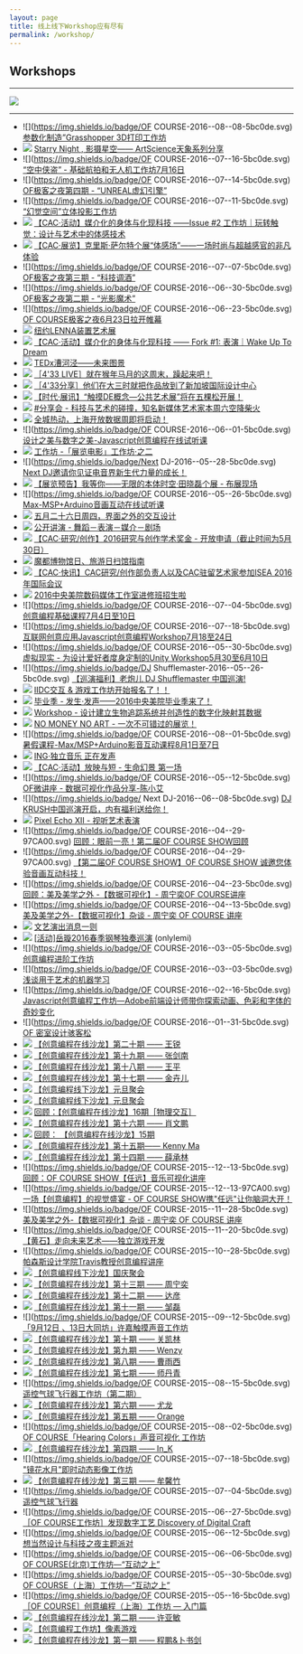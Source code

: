 ```yaml
---
layout: page
title: 线上线下Workshop应有尽有
permalink: /workshop/
---
```


## Workshops

---

[![](https://coding.net/u/onlylemi/p/img/git/raw/master/2016_05_14.jpg)](http://mp.weixin.qq.com/s?__biz=MzA4NTc5MDU5OQ==&mid=2665092793&idx=3&sn=49f2ccf6309fdf0621b9c851d8fd55a3&scene=0#wechat_redirect)

---

* ![](https://img.shields.io/badge/OF COURSE-2016--08--08-5bc0de.svg) [参数化制造”Grasshopper 3D打印工作坊](http://mp.weixin.qq.com/s?__biz=MzA4NTc5MDU5OQ==&mid=2665093520&idx=6&sn=60f56eb946d5ded4f6a870f3870f4c7a&scene=0#wechat_redirect)
* ![](https://img.shields.io/badge/Make+-2016--07--17-5bc0de.svg) [Starry Night , 影摄星空—— ArtScience天象系列分享](http://mp.weixin.qq.com/s?__biz=MjM5NTM2MDUwNA==&mid=2653383725&idx=1&sn=72be2c6551e9e231e5b9e9e8b9360f9b&scene=0#wechat_redirect)
* ![](https://img.shields.io/badge/OF COURSE-2016--07--16-5bc0de.svg) [“空中侠盗” - 基础航拍和无人机工作坊7月16日](http://mp.weixin.qq.com/s?__biz=MzA4NTc5MDU5OQ==&mid=2665093313&idx=3&sn=3379721892e3766e49f347d041d96044&scene=0)
* ![](https://img.shields.io/badge/OF COURSE-2016--07--14-5bc0de.svg) [OF极客之夜第四期 - “UNREAL虚幻引擎”](https://mp.weixin.qq.com/s?__biz=MzA4NTc5MDU5OQ==&mid=2665093740&idx=1&sn=af49971ead1cce6982b29f2f6b6affd0&scene=0&key=77421cf58af4a653596a8df32758120a71d92f3fe768c9bda37396276b451a958adc7f2048d1fd9c4f11bdda18eed0dc&ascene=7&uin=MjgyOTM3MDA4MA%3D%3D&devicetype=iPhone+OS9.3.2&version=16031610&nettype=WIFI&fontScale=94&pass_ticket=hG%2FdR1hhI7%2B%2FESCVhiXcitfKUu0SMvWdzzxSoie4rPWxktqGmyabIT1UioE6M%2FA1)
* ![](https://img.shields.io/badge/OF COURSE-2016--07--11-5bc0de.svg) [“幻觉空间”立体投影工作坊](http://mp.weixin.qq.com/s?__biz=MzA4NTc5MDU5OQ==&mid=2665093542&idx=2&sn=d496f33d414f7cbc38f6b2037f7d7942&scene=0#wechat_redirect)
* ![](https://img.shields.io/badge/CAC-2016--07--10-5bc0de.svg) [【CAC·活动】媒介化的身体与化现科技 ——Issue #2 工作坊｜玩转触觉：设计与艺术中的体感技术](http://mp.weixin.qq.com/s?__biz=MjM5NzU4NDM5NA==&mid=2650756028&idx=1&sn=be7f5a66919f2ea59fc1ae2da9fa283c&scene=0#wechat_redirect)
* ![](https://img.shields.io/badge/CAC-2016--07--09-97CA00.svg) [【CAC·展览】克里斯·萨尔特个展“体感场”——一场时尚与超越感官的非凡体验](https://mp.weixin.qq.com/s?__biz=MjM5NzU4NDM5NA==&mid=2650755923&idx=1&sn=006eb6a92fb6d8ca3dcead9f4cc41451&scene=0&key=77421cf58af4a65357f096373ee62b9afb9e82954e852d1d78ca690b6393f17586204ce45c64b73b808fa1013434fd92&ascene=7&uin=MjgyOTM3MDA4MA%3D%3D&devicetype=iPhone+OS9.3.2&version=16031610&nettype=WIFI&fontScale=94&pass_ticket=hG%2FdR1hhI7%2B%2FESCVhiXcitfKUu0SMvWdzzxSoie4rPWxktqGmyabIT1UioE6M%2FA1)
* ![](https://img.shields.io/badge/OF COURSE-2016--07--07-5bc0de.svg) [OF极客之夜第三期 - “科技调酒”](http://mp.weixin.qq.com/s?__biz=MzA4NTc5MDU5OQ==&mid=2665093542&idx=1&sn=319d88811cee46d835356ac10f20d7ab&scene=0#wechat_redirect)
* ![](https://img.shields.io/badge/OF COURSE-2016--06--30-5bc0de.svg) [OF极客之夜第二期 - “光影魔术”](https://mp.weixin.qq.com/s?__biz=MzA4NTc5MDU5OQ==&mid=2665093516&idx=1&sn=d8155b5dd880fa8cfca4f6f58d86eaa6&scene=0&key=77421cf58af4a653749f975fe825f84ebcea7246b5c7edb27acca07f1d9e6e683cce9b02836251dfbbf4e66c3d70ae6c&ascene=7&uin=MjgyOTM3MDA4MA%3D%3D&devicetype=iPhone+OS9.3.2&version=16031610&nettype=WIFI&fontScale=94&pass_ticket=hG%2FdR1hhI7%2B%2FESCVhiXcitfKUu0SMvWdzzxSoie4rPWxktqGmyabIT1UioE6M%2FA1)
* ![](https://img.shields.io/badge/OF COURSE-2016--06--23-5bc0de.svg) [OF COURSE极客之夜6月23日拉开帷幕](http://mp.weixin.qq.com/s?__biz=MzA4NTc5MDU5OQ==&mid=2665093399&idx=1&sn=218ae0e7ccfe23cc9f0ca80027d997af&scene=0#wechat_redirect)
* ![](https://img.shields.io/badge/汪洋-2016--06--16-97CA00.svg) [纽约LENNA装置艺术展](http://mp.weixin.qq.com/s?__biz=MzA4NTc5MDU5OQ==&mid=2665093313&idx=2&sn=a826b21ed7e3bfb36006712c11979305&scene=0)
* ![](https://img.shields.io/badge/CAC-2016--06--18-5bc0de.svg) [【CAC·活动】媒介化的身体与化现科技 —— Fork #1: 表演｜Wake Up To Dream](http://mp.weixin.qq.com/s?__biz=MjM5NzU4NDM5NA==&mid=2650755870&idx=1&sn=81fa30026acfa7ceb7519d0c279ed710&scene=0#wechat_redirect)
* ![](https://img.shields.io/badge/TEDx漕河泾-2016--06--18-5bc0de.svg) [TEDx漕河泾——未来图景](http://mp.weixin.qq.com/s?__biz=MzA4NTc5MDU5OQ==&mid=2665093179&idx=2&sn=e5e23c98b191faae9e9a948137c0cd31&scene=0#wechat_redirect)
* ![](https://img.shields.io/badge/433-2016--06--12-5bc0de.svg) [［4'33 LIVE］就在猴年马月的这周末，躁起来吧！](http://mp.weixin.qq.com/s?__biz=MzIxNzMyNjE4Mw==&mid=2247483899&idx=1&sn=8be469d316dc909992d575b031e0c13e&scene=0#wechat_redirect)
* ![](https://img.shields.io/badge/433-2016--06--11-5bc0de.svg) [［4'33分享］他们在大三时就把作品放到了新加坡国际设计中心](http://mp.weixin.qq.com/s?__biz=MzIxNzMyNjE4Mw==&mid=2247483887&idx=1&sn=f5acfcfbb9a6c8df43616fb96f671d54&scene=0#wechat_redirect)
* ![](https://img.shields.io/badge/北京时代美术馆-2016--06--08-97CA00.svg) [【时代·展讯】“触摸DE概念—公共艺术展”将在五棵松开展！](http://mp.weixin.qq.com/s?__biz=MjM5ODUyMDcyMg==&mid=2649821531&idx=1&sn=ad7be2fe821c50aa0de65f388992d16d&scene=2&srcid=06015rSvqePuL5TShL1uou7Y&from=timeline&isappinstalled=0#wechat_redirect)
* ![](https://img.shields.io/badge/柴火创客空间-2016--06--04-5bc0de.svg) [#分享会 - 科技与艺术的碰撞，知名新媒体艺术家本周六空降柴火](http://mp.weixin.qq.com/s?__biz=MjM5MjIzNDAxNA==&mid=504467984&idx=1&sn=0cead869f6e716e9646770a90042ddcd&scene=1&srcid=05303mHtFOravMnxsvrVACb6&from=groupmessage&isappinstalled=0#wechat_redirect)
* ![](https://img.shields.io/badge/开放数据中国-2016--06--03-5bc0de.svg) [全城热动，上海开放数据周即将启动！](http://mp.weixin.qq.com/s?__biz=MzA5Mzc1OTk2OQ==&mid=2650893151&idx=1&sn=5291c24ab7900cf1001cda1dd0f32321&scene=1&srcid=0529q8ePBWqO2oCTUMdfWo9a&from=groupmessage&isappinstalled=0#wechat_redirect)
* ![](https://img.shields.io/badge/OF COURSE-2016--06--01-5bc0de.svg) [设计之美与数字之美-Javascript创意编程在线试听课](http://mp.weixin.qq.com/s?__biz=MzA4NTc5MDU5OQ==&mid=2665093066&idx=1&sn=8ef405c18f5c9e39b467f21c388cf9c8&scene=0&from=groupmessage&isappinstalled=0#wechat_redirect)
* ![](https://img.shields.io/badge/SIMA-2016--05--30-5bc0de.svg) [工作坊 -「展览电影」工作坊·之二](http://mp.weixin.qq.com/s?__biz=MzA5NTg1MDkxMg==&mid=509982039&idx=1&sn=c027b24ad09b39b665ce6d59680a65bb&scene=1&srcid=0515BaM3K9jZmITFHzIeNw8w&from=groupmessage&isappinstalled=0#wechat_redirect)
* ![](https://img.shields.io/badge/Next DJ-2016--05--28-5bc0de.svg) [Next DJ邀请你见证电音界新生代力量的成长！](http://mp.weixin.qq.com/s?__biz=MzA5NzQwNDE0MA==&mid=2650267084&idx=1&sn=72c38075b418b44afc8696c022351098&scene=0#wechat_redirect)
* ![](https://img.shields.io/badge/空间站-2016--05--28-97CA00.svg) [【展览预告】我等你——无限的本体时空·田晓磊个展 - 布展现场](http://mp.weixin.qq.com/s?__biz=MjM5MjA1MzY0NQ==&mid=2651514264&idx=1&sn=7173808c4ce406ef1db44968954de7be&scene=0#wechat_redirect)
* ![](https://img.shields.io/badge/OF COURSE-2016--05--26-5bc0de.svg) [Max-MSP+Arduino音画互动在线试听课](http://mp.weixin.qq.com/s?__biz=MzA4NTc5MDU5OQ==&mid=2665092967&idx=1&sn=96ab0c1eea82d1190858a5613e91ebaa&scene=2&srcid=0523BbV2ZdUck944qJUc9xGq&from=timeline&isappinstalled=0#wechat_redirect)
* ![](https://img.shields.io/badge/同济大学设计创意学院-2016--05--26-5bc0de.svg) [五月二十六日周四，界面之外的交互设计](http://mp.weixin.qq.com/s?__biz=MzIzNTI3NTQzMg==&mid=2651627687&idx=1&sn=a9157567a658430fbb0bb74c7e7cbe25&scene=1&srcid=0523wRKxMR4Kc0tCvpad9kqz&from=groupmessage&isappinstalled=0#wechat_redirect)
* ![](https://img.shields.io/badge/SIMA-2016--05--19-5bc0de.svg) [公开讲演 - 舞蹈－表演－媒介－剧场](http://mp.weixin.qq.com/s?__biz=MzA5NTg1MDkxMg==&mid=2657465713&idx=2&sn=505cf86b5a8ac3139ab666cbda688018&scene=2&srcid=0519TDH6x6q7MP8rVIUQ4npi&from=timeline&isappinstalled=0#wechat_redirect)
* ![](https://img.shields.io/badge/CAC-2016--05--19-5bc0de.svg) [【CAC·研究/创作】2016研究与创作学术奖金 - 开放申请（截止时间为5月30日）](http://mp.weixin.qq.com/s?__biz=MjM5NzU4NDM5NA==&mid=2650755766&idx=1&sn=9d19cbf3798370748e41f9434beb3725&scene=0#wechat_redirect)
* ![](https://img.shields.io/badge/阵风-2016--05--19-97CA00.svg) [魔都博物馆日、旅游日扫馆指南](http://mp.weixin.qq.com/s?__biz=MjM5MDM3OTI3OA==&mid=2650558030&idx=2&sn=aaa6983dce7ddb23a6acf918bf3f50e2&scene=1&srcid=05170q8HcE3cmXfAQDWyCwbw&from=groupmessage&isappinstalled=0#wechat_redirect)
* ![](https://img.shields.io/badge/CAC-2016--05--22-97CA00.svg) [【CAC·快讯】CAC研究/创作部负责人以及CAC驻留艺术家参加ISEA 2016年国际会议](https://mp.weixin.qq.com/s?__biz=MjM5NzU4NDM5NA==&mid=2650755781&idx=2&sn=0fcc6f9cf58c6f70fee21ea1ff3f756f&scene=2&srcid=0517n1g9AxOw1zEUhaqbHMNu&from=timeline&isappinstalled=0&key=f5c31ae61525f82e5ceb4214c664f1677e365c29acbf09e5ef44e241afa527afcbff5fa4da560e0d5fce1f3bb6e39e24&ascene=2&uin=MjgyOTM3MDA4MA%3D%3D&devicetype=android-22&version=26031031&nettype=cmnet&pass_ticket=ibshm08Z%2B%2BDNpofFQFt0G9lo1Z%2F3voVi%2FPVPxC%2BYEEIwsY2eYdg6xhs5329gtdAM)
* ![](https://img.shields.io/badge/中央美术学院数码媒体工作室-2016--06--10-5bc0de.svg) [2016中央美院数码媒体工作室进修班招生啦](http://mp.weixin.qq.com/s?__biz=MzA5ODYyNDA5Nw==&mid=2650105396&idx=1&sn=81e3acf981638e3eda51dde16acd2144&scene=1&srcid=0516g413r3Zd0XEWgEev7tjf&from=groupmessage&isappinstalled=0#wechat_redirect)
* ![](https://img.shields.io/badge/OF COURSE-2016--07--04-5bc0de.svg) [创意编程基础课程7月4日至10日](http://mp.weixin.qq.com/s?__biz=MzA4NTc5MDU5OQ==&mid=2665092836&idx=3&sn=5d8f5ebee3d4021def16ce12e298102b#wechat_redirect)
* ![](https://img.shields.io/badge/OF COURSE-2016--07--18-5bc0de.svg) [互联网创意应用Javascript创意编程Workshop7月18至24日](http://mp.weixin.qq.com/s?__biz=MzA4NTc5MDU5OQ==&mid=2665092793&idx=4&sn=1e12feda41e2274ccb56c260a59f76e7&scene=0#wechat_redirect)
* ![](https://img.shields.io/badge/OF COURSE-2016--05--30-5bc0de.svg) [虚拟现实 - 为设计爱好者度身定制的Unity Workshop5月30至6月10日](http://mp.weixin.qq.com/s?__biz=MzA4NTc5MDU5OQ==&mid=2665092793&idx=3&sn=49f2ccf6309fdf0621b9c851d8fd55a3&scene=0#wechat_redirect)
* ![](https://img.shields.io/badge/DJ Shufflemaster-2016--05--26-5bc0de.svg) [【巡演福利】老炮儿 DJ Shufflemaster 中国巡演!](http://mp.weixin.qq.com/s?__biz=MzA5NzQwNDE0MA==&mid=2650267005&idx=1&sn=bf907ce5175db51e09cfe20e71d3462c&scene=0#wechat_redirect)
* ![](https://img.shields.io/badge/信息与交互设计-2016--05--25-5bc0de.svg) [IIDC交互 & 游戏工作坊开始报名了！！](http://mp.weixin.qq.com/s?__biz=MzAwMzE2ODg3NQ==&mid=2649961286&idx=1&sn=faac741bd77b9c9d7d231277a0933759&scene=2&srcid=0511Vjo97WVGOXjdc9Ba88RB&from=timeline&isappinstalled=0#wechat_redirect)
* ![](https://img.shields.io/badge/中央美术学院-2016--05--18-97CA00.svg) [毕业季 - 发生·发声——2016中央美院毕业季来了！](http://mp.weixin.qq.com/s?__biz=MzA4MDk2ODczNA==&mid=2651938380&idx=1&sn=dc5b1ce17fe31f97f8c0130283d609e4&scene=2&srcid=0513Vp9cexlj8SNqp3r5Wvsx&from=timeline&isappinstalled=0#wechat_redirect)
* ![](https://img.shields.io/badge/中央美术学院数码媒体工作室-2016--05--16-5bc0de.svg) [Workshop - 设计建立生物追踪系统并创造性的数字化映射其数据](http://mp.weixin.qq.com/s?__biz=MzA5ODYyNDA5Nw==&mid=2650105385&idx=1&sn=1bb2cab0cb64adeb31c914c243f3fd4f&scene=1&srcid=0513X7VtgQgtr7ceAaApKcmf&from=groupmessage&isappinstalled=0#wechat_redirect)
* ![](https://img.shields.io/badge/SIVA美术学院-2016--05--11-97CA00.svg) [NO MONEY NO ART - 一次不可错过的展览！](http://mp.weixin.qq.com/s?__biz=MzI2MzA1ODExNw==&mid=2651361269&idx=1&sn=13ed4ced23aca79db8106eced86e0a03&scene=1&srcid=0509GsFXNPiCq1wibMQlGD27&from=groupmessage&isappinstalled=0#wechat_redirect)
* ![](https://img.shields.io/badge/OF COURSE-2016--08--01-5bc0de.svg) [暑假课程-Max/MSP+Arduino影音互动课程8月1日至7日](http://mp.weixin.qq.com/s?__biz=MzA4NTc5MDU5OQ==&mid=2665092779&idx=1&sn=290cb000a09b25e13b12a46b7d62f64b&scene=0#wechat_redirect)
* ![](https://img.shields.io/badge/看见音乐-2016--05--29-5bc0de.svg) [ING·独立音乐 正在发声](http://www.kanjian.com/event/ing529)
* ![](https://img.shields.io/badge/CAC-2016--05--14-5bc0de.svg) [【CAC·活动】放映与短 - 生命幻景 第一场](http://mp.weixin.qq.com/s?__biz=MjM5NzU4NDM5NA==&mid=2650755725&idx=1&sn=7161ba97cd465b610e93a2835ec938d2&scene=0#wechat_redirect)
* ![](https://img.shields.io/badge/OF COURSE-2016--05--12-5bc0de.svg) [OF微讲座 - 数据可视化作品分享-陈小艾](http://mp.weixin.qq.com/s?__biz=MzA4NTc5MDU5OQ==&mid=2665092754&idx=1&sn=7dd3490cccd06883530f35b068b4bb46&scene=1&srcid=050926AQx5QWaxPjBLwcr87e&from=groupmessage&isappinstalled=0#wechat_redirect)
* ![](https://img.shields.io/badge/ Next DJ-2016--06--08-5bc0de.svg) [DJ KRUSH中国巡演开启，内有福利送给你！](http://mp.weixin.qq.com/s?__biz=MzA5NzQwNDE0MA==&mid=2650266976&idx=1&sn=92fc0af8f227e459f838fe5c990c4a7d&scene=0#wechat_redirect)
* ![](https://img.shields.io/badge/Bwave-2016--05--07-5bc0de.svg) [Pixel Echo XII - 视听艺术表演](http://mp.weixin.qq.com/s?timestamp=1462096117&src=3&ver=1&signature=JS22iDzUst*0wRLpcLAyR3d-n-FnvFUaS6EEfcXw06byEtQ7h*tZVSZlw1m361K6OFnKotBKg4x4iGBEjLVkslN0BmO7GUOwcVX-kiMUu16R40jfpodifBXnvH5yh3I6-9vfu4qlCr5vWIqp1OFUezHkEoqZCEGYH1OwDDuBM5Y=)
* ![](https://img.shields.io/badge/OF COURSE-2016--04--29-97CA00.svg) [回顾：眼前一亮！第二届OF COURSE SHOW回顾](http://mp.weixin.qq.com/s?__biz=MzA4NTc5MDU5OQ==&mid=2665092735&idx=1&sn=0420046b0b2e3234bd70e3736984c452&scene=0#wechat_redirect)
* ![](https://img.shields.io/badge/OF COURSE-2016--04--29-97CA00.svg) [【第二届OF COURSE SHOW】OF COURSE SHOW 诚邀您体验音画互动科技！](http://ofcourse.huodongxing.com/event/3331604901800)
* ![](https://img.shields.io/badge/OF COURSE-2016--04--23-5bc0de.svg) [回顾：美及美学之外 -【数据可视化】- 周宁奕OF COURSE讲座](http://v.youku.com/v_show/id_XMTU0OTc5Nzg1Mg==.html?from=y1.9-3.1)
* ![](https://img.shields.io/badge/OF COURSE-2016--04--13-5bc0de.svg) [美及美学之外-【数据可视化】杂谈 - 周宁奕 OF COURSE 讲座](http://ofcourse.huodongxing.com/event/1329689799100)
* ![](https://img.shields.io/badge/Bwave-2016--03--12-5bc0de.svg) [文艺演出消息一则](http://mp.weixin.qq.com/s?timestamp=1462095394&src=3&ver=1&signature=JS22iDzUst*0wRLpcLAyRy5fjIYIxdoDzWqBtAfWY8I05M2pvGdYxRWyJnFrtThN3HWwHv6RzDpyCOIarJAeBM6MeTnbCECR8ILYc0EWbXkS3So0GQ09epbc7DMbquC4AhbIgqKyC7ps12yMX8EVBrEBcDOA8ohRD0xjQkFS6PM=)
* ![](https://img.shields.io/badge/岳璇-2016--03--11-97CA00.svg) [[活动]岳璇2016春季钢琴独奏巡演](http://mp.weixin.qq.com/s?__biz=MzA4NTc5MDU5OQ==&mid=414734827&idx=2&sn=289df1c4492ff46e3a81c0e649af5087&scene=2&srcid=0307tKkwu1TDNRUPcKNDmpvK&from=timeline&isappinstalled=0#wechat_redirect) (onlylemi)
* ![](https://img.shields.io/badge/OF COURSE-2016--03--05-5bc0de.svg) [创意编程进阶工作坊](http://ofcourse.huodongxing.com/event/4320519676800)
* ![](https://img.shields.io/badge/OF COURSE-2016--03--03-5bc0de.svg) [浅谈用于艺术的机器学习](http://ofcourse.huodongxing.com/event/8320463332300)
* ![](https://img.shields.io/badge/OF COURSE-2016--02--16-5bc0de.svg) [Javascript创意编程工作坊—Adobe前端设计师带你探索动画、色彩和字体的奇妙变化](http://ofcourse.huodongxing.com/event/4318894984700)
* ![](https://img.shields.io/badge/OF COURSE-2016--01--31-5bc0de.svg) [OF 密室设计骇客松](http://ofcourse.huodongxing.com/event/9318177982600)
* ![](https://img.shields.io/badge/创意编程-2016--01--27-5bc0de.svg) [【创意编程在线沙龙】第二十期 —— 王锐](http://creativecoding.cn/?p=564)
* ![](https://img.shields.io/badge/创意编程-2016--01--20-5bc0de.svg) [【创意编程在线沙龙】第十九期 —— 张剑南](http://creativecoding.cn/?p=520)
* ![](https://img.shields.io/badge/创意编程-2016--01--17-5bc0de.svg) [【创意编程在线沙龙】第十八期 —— 王平](http://creativecoding.cn/?p=510)
* ![](https://img.shields.io/badge/创意编程-2016--01--06-5bc0de.svg) [【创意编程在线沙龙】第十七期 —— 金卉儿](http://creativecoding.cn/?p=437)
* ![](https://img.shields.io/badge/创意编程-2016--01--02-5bc0de.svg) [【创意编程线下沙龙】元旦聚会](http://creativecoding.cn/?p=425)
* ![](https://img.shields.io/badge/创意编程-2016--01--02-5bc0de.svg) [【创意编程线下沙龙】元旦聚会](http://creativecoding.cn/?p=425)
* ![](https://img.shields.io/badge/创意编程-2015--12--30-5bc0de.svg) [回顾：【创意编程在线沙龙】16期［物理交互］](http://mp.weixin.qq.com/s?timestamp=1462289734&src=3&ver=1&signature=*J4Ky1b0UyLdraru55I2Xa9yq9URMji*FSzgmoxYcR0iiiXqYYaCJHlnP016Sx9GV0jH2iWYQ1KT2c2SBwxaqWSQQ2oH5Gg*nZwe39hvV74VQkNWsLXv41ejhl-CYGRoh0uOwR7WF372eK5P0fHd-hibR75XpZTOWr6bMlI8WsY=)
* ![](https://img.shields.io/badge/创意编程-2015--12--30-5bc0de.svg) [【创意编程在线沙龙】第十六期 —— 肖文鹏](http://creativecoding.cn/?p=416)
* ![](https://img.shields.io/badge/创意编程-2015--12--23-5bc0de.svg) [回顾： 【创意编程在线沙龙】15期](http://mp.weixin.qq.com/s?timestamp=1462289979&src=3&ver=1&signature=*J4Ky1b0UyLdraru55I2XS0yOgiJzU2QEX1vu9wFnVVVJJQI3lb49IRKIalnLL0RqNpymNoyOC6pIjl8q0RTiTJA9PAk6DPOyvAZcoZIAhVVxARz6VMGnm8QZGpVmmDBJiFQ44ZufSJyKQsU2ZoYkWTwwMfuemyrIc7SSQWbAVg=)
* ![](https://img.shields.io/badge/创意编程-2015--12--23-5bc0de.svg) [【创意编程在线沙龙】第十五期—— Kenny Ma](http://creativecoding.cn/?p=394)
* ![](https://img.shields.io/badge/创意编程-2015--12--16-5bc0de.svg) [【创意编程在线沙龙】第十四期 —— 薛承林](http://creativecoding.cn/?p=380)
* ![](https://img.shields.io/badge/OF COURSE-2015--12--13-5bc0de.svg) [回顾：OF COURSE SHOW【任远】音乐可视化讲座](http://e.vhall.com/686423389)
* ![](https://img.shields.io/badge/OF COURSE-2015--12--13-97CA00.svg) [一场【创意编程】的视觉盛宴 - OF COURSE SHOW携"任远"让你脑洞大开！](http://ofcourse.huodongxing.com/event/1311138239400)
* ![](https://img.shields.io/badge/OF COURSE-2015--11--28-5bc0de.svg) [美及美学之外-【数据可视化】杂谈 - 周宁奕 OF COURSE 讲座](http://ofcourse.huodongxing.com/event/7310093645300)
* ![](https://img.shields.io/badge/OF COURSE-2015--11--20-5bc0de.svg) [【黄石】走向未来艺术——独立游戏开发](http://ofcourse.huodongxing.com/event/7307070074400)
* ![](https://img.shields.io/badge/OF COURSE-2015--10--28-5bc0de.svg) [帕森斯设计学院Travis教授创意编程讲座](http://ofcourse.huodongxing.com/event/4305376843400)
* ![](https://img.shields.io/badge/创意编程-2015--10--06-5bc0de.svg) [【创意编程线下沙龙】国庆聚会](http://creativecoding.cn/?p=367)
* ![](https://img.shields.io/badge/创意编程-2015--09--30-5bc0de.svg) [【创意编程在线沙龙】第十三期 —— 周宁奕](http://creativecoding.cn/?p=361)
* ![](https://img.shields.io/badge/创意编程-2015--09--23-5bc0de.svg) [【创意编程在线沙龙】第十二期 —— 达彦](http://creativecoding.cn/?p=351)
* ![](https://img.shields.io/badge/创意编程-2015--09--16-5bc0de.svg) [【创意编程在线沙龙】第十一期 —— 邹磊](http://creativecoding.cn/?p=301)
* ![](https://img.shields.io/badge/OF COURSE-2015--09--12-5bc0de.svg) [「9月12日 、13日大同坊」许嘉触摸声音工作坊](http://ofcourse.huodongxing.com/event/8298769007800)
* ![](https://img.shields.io/badge/创意编程-2015--09--09-5bc0de.svg) [【创意编程在线沙龙】第十期 —— 关凯林](http://creativecoding.cn/?p=282)
* ![](https://img.shields.io/badge/创意编程-2015--09--01-5bc0de.svg) [【创意编程在线沙龙】第九期 —— Wenzy](http://creativecoding.cn/?p=274)
* ![](https://img.shields.io/badge/创意编程-2015--08--26-5bc0de.svg) [【创意编程在线沙龙】第八期 —— 曹雨西](http://creativecoding.cn/?p=259)
* ![](https://img.shields.io/badge/创意编程-2015--08--19-5bc0de.svg) [【创意编程在线沙龙】第七期 —— 师丹青](http://creativecoding.cn/?p=247)
* ![](https://img.shields.io/badge/OF COURSE-2015--08--15-5bc0de.svg) [遥控气球飞行器工作坊（第二期）](http://ofcourse.huodongxing.com/event/2294421314200)
* ![](https://img.shields.io/badge/创意编程-2015--08--12-5bc0de.svg) [【创意编程在线沙龙】第六期 —— 尤龙](http://creativecoding.cn/?p=238)
* ![](https://img.shields.io/badge/创意编程-2015--08--05-5bc0de.svg) [【创意编程在线沙龙】第五期 —— Orange](http://creativecoding.cn/?p=232)
* ![](https://img.shields.io/badge/OF COURSE-2015--08--02-5bc0de.svg) [OF COURSE「Hearing Colors」声音可视化 工作坊](http://ofcourse.huodongxing.com/event/2292418190800)
* ![](https://img.shields.io/badge/创意编程-2015--07--29-5bc0de.svg) [【创意编程在线沙龙】第四期 —— In_K](http://creativecoding.cn/?p=221)
* ![](https://img.shields.io/badge/OF COURSE-2015--07--18-5bc0de.svg) ["镜花水月"即时动态影像工作坊](http://ofcourse.huodongxing.com/event/1287960845200)
* ![](https://img.shields.io/badge/创意编程-2015--07--08-5bc0de.svg) [【创意编程在线沙龙】第三期 —— 牟馨竹](http://creativecoding.cn/?p=216)
* ![](https://img.shields.io/badge/OF COURSE-2015--07--04-5bc0de.svg) [遥控气球飞行器](http://ofcourse.huodongxing.com/event/8288790216700)
* ![](https://img.shields.io/badge/OF COURSE-2015--06--27-5bc0de.svg) [［OF COURSE工作坊］发现数字工艺 Discovery of Digital Craft](http://ofcourse.huodongxing.com/event/5287277873400)
* ![](https://img.shields.io/badge/OF COURSE-2015--06--12-5bc0de.svg) [想当然设计与科技之夜主题派对](http://ofcourse.huodongxing.com/event/9285522736400)
* ![](https://img.shields.io/badge/OF COURSE-2015--06--06-5bc0de.svg) [OF COURSE(北京)工作坊—“互动之上”](http://ofcourse.huodongxing.com/event/3283532024600)
* ![](https://img.shields.io/badge/OF COURSE-2015--05--30-5bc0de.svg) [OF COURSE（上海）工作坊—“互动之上”](http://ofcourse.huodongxing.com/event/2282747064900)
* ![](https://img.shields.io/badge/OF COURSE-2015--05--16-5bc0de.svg) [［OF COURSE］创意编程（上海）工作坊 — 入门篇](http://ofcourse.huodongxing.com/event/6281034881400)
* ![](https://img.shields.io/badge/创意编程-2015--05--09-5bc0de.svg) [【创意编程在线沙龙】第二期 —— 许亚敏](http://creativecoding.cn/?p=95)
* ![](https://img.shields.io/badge/创意编程-2015--04--25-5bc0de.svg) [【创意编程工作坊】像素游戏](http://creativecoding.cn/?p=44)
* ![](https://img.shields.io/badge/创意编程-2015--04--24-5bc0de.svg) [【创意编程在线沙龙】第一期 —— 程鹏&卜书剑](http://creativecoding.cn/?p=23)